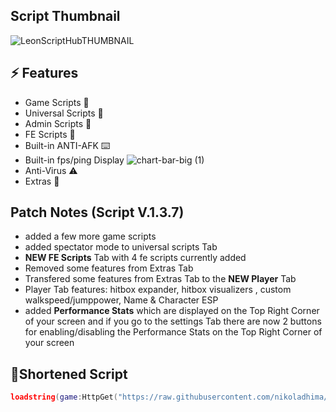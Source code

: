 ## Script Thumbnail
![LeonScriptHubTHUMBNAIL](https://github.com/user-attachments/assets/07638dcd-96a2-49e3-a6a9-e05ddaab61fc)

## ⚡ Features

- Game Scripts 📜
- Universal Scripts 📜
- Admin Scripts 📜
- FE Scripts 📜
- Built-in ANTI-AFK ⌨️
- Built-in fps/ping Display ![chart-bar-big (1)](https://github.com/user-attachments/assets/dfed352d-1a20-455f-8499-e83147aff49a)
- Anti-Virus ⚠️
- Extras 👀

## Patch Notes (Script V.1.3.7)
- added a few more game scripts
- added spectator mode to universal scripts Tab
- **NEW FE Scripts** Tab with 4 fe scripts currently added
- Removed some features from Extras Tab
- Transfered some features from Extras Tab to the **NEW Player** Tab
- Player Tab features: hitbox expander, hitbox visualizers , custom walkspeed/jumppower, Name & Character ESP
- added **Performance Stats** which are displayed on the Top Right Corner of your screen and if you go to the settings Tab there are now 2 buttons for enabling/disabling the Performance Stats on the Top Right Corner of your screen

## 🔌Shortened Script
```lua
loadstring(game:HttpGet("https://raw.githubusercontent.com/nikoladhima/Leon-ScriptHub/refs/heads/main/system"))()
```
<br/>
